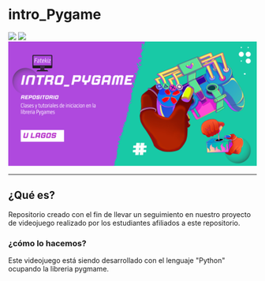 # intro_Pygame

<p align="left">
   <img src="https://img.shields.io/badge/Status-En%20Desarrollo-green?style=plastic">
   <img src="https://img.shields.io/badge/Python-3776AB?style=plastic&logo=python&logoColor=white"/>

<img src="assets/Intro_Pygame.png"/> 
<hr> 

## ¿Qué es?

Repositorio creado con el fin de llevar un seguimiento en nuestro proyecto de videojuego
realizado por los estudiantes afiliados a este repositorio.

### ¿cómo lo hacemos?

Este videojuego está siendo desarrollado con el lenguaje "Python"
ocupando la libreria pygmame.
